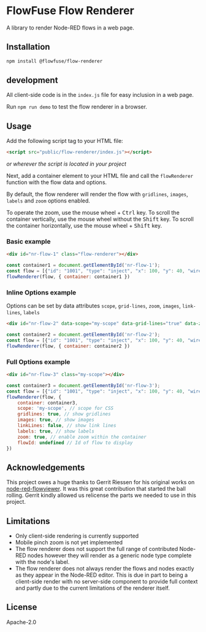 # FlowFuse Flow Renderer

A library to render Node-RED flows in a web page.


## Installation

```bash
npm install @flowfuse/flow-renderer
```

## development

All client-side code is in the `index.js` file for easy inclusion in a web page.

Run `npm run demo` to test the flow renderer in a browser.

## Usage

Add the following script tag to your HTML file:

```html
<script src="public/flow-renderer/index.js"></script>
```
_or wherever the script is located in your project_

Next, add a container element to your HTML file and call the `flowRenderer` function with the flow data and options.

By default, the flow renderer will render the flow with `gridlines`, `images`, `labels` and `zoom` options enabled.

To operate the zoom, use the mouse wheel + <kbd>Ctrl</kbd> key.
To scroll the container vertically, use the mouse wheel without the <kbd>Shift</kbd> key.
To scroll the container horizontally, use the mouse wheel + <kbd>Shift</kbd> key.

### Basic example

```html
<div id="nr-flow-1" class="flow-renderer"></div>
```

```javascript
const container1 = document.getElementById('nr-flow-1');
const flow = [{"id": "1001", "type": "inject", "x": 100, "y": 40, "wires": [["1002"]]}, {"id": "1002", "type": "debug", "x":300, "y": 40}]
flowRenderer(flow, { container: container1 })
```

### Inline Options example

Options can be set by data attributes `scope`, `grid-lines`, `zoom`, `images`, `link-lines`, `labels`

```html
<div id="nr-flow-2" data-scope="my-scope" data-grid-lines="true" data-zoom="true" data-images="true" data-link-lines="false" data-labels="true"></div>
```

```javascript
const container2 = document.getElementById('nr-flow-2');
const flow = [{"id": "1001", "type": "inject", "x": 100, "y": 40, "wires": [["1002"]]}, {"id": "1002", "type": "debug", "x":300, "y": 40}]
flowRenderer(flow, { container: container2 })
```

### Full Options example

```html
<div id="nr-flow-3" class="my-scope"></div>
```

```javascript
const container3 = document.getElementById('nr-flow-3');
const flow = [{"id": "1001", "type": "inject", "x": 100, "y": 40, "wires": [["1002"]]}, {"id": "1002", "type": "debug", "x":300, "y": 40}]
flowRenderer(flow, {
    container: container3,
    scope: 'my-scope', // scope for CSS
    gridlines: true, // show gridlines
    images: true, // show images
    linkLines: false, // show link lines
    labels: true, // show labels
    zoom: true, // enable zoom within the container
    flowId: undefined // Id of flow to display
})
```

## Acknowledgements

This project owes a huge thanks to Gerrit Riessen for his original works on [node-red-flowviewer](https://github.com/gorenje/node-red-flowviewer-js). It was this great contribution that started the ball rolling. Gerrit kindly allowed us relicense the parts we needed to use in this project.

## Limitations

* Only client-side rendering is currently supported
* Mobile pinch zoom is not yet implemented
* The flow renderer does not support the full range of contributed Node-RED nodes however they will render as a generic node type complete with the node's label.
* The flow renderer does not always render the flows and nodes exactly as they appear in the Node-RED editor. This is due in part to being a client-side render with no server-side component to provide full context and partly due to the current limitations of the renderer itself.

## License

Apache-2.0
